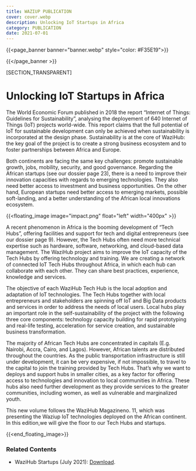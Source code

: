 ```yaml
---
title: WAZIUP PUBLICATION
cover: cover.webp
description: Unlocking IoT Startups in Africa
category: PUBLICATION
date: 2021-07-01
---
```


{{<page_banner banner="banner.webp" style="color: #F35E19">}}


{{</page_banner >}}

[SECTION_TRANSPARENT]

# Unlocking IoT Startups in Africa

The World Economic Forum published in 2018 the report “Internet of Things: Guidelines for Sustainability”, analysing the deployement of 640 Internet of Things (IoT) projects world-wide. This report claims that the full potential of IoT for sustainable development can only be achieved when sustainability is incorporated at the design phase. Sustainability is at the core of WaziHub: the key goal of the project is to create a strong business ecosystem and to foster partnerships between Africa and Europe.

Both continents are facing the same key challenges: promote sustainable growth, jobs, mobility, security, and good governance. Regarding the African startups (see our dossier page 23), there is a need to improve their innovation capacities with regards to emerging technologies. They also need better access to investment and business opportunities. On the other hand, European startups need better access to emerging markets, possible soft-landing, and a better understanding of the African local innovations ecosystem. 

{{<floating_image image="impact.png" float="left" width="400px" >}}

A recent phenomenon in Africa is the booming development of “Tech Hubs”, offering facilities and support for tech and digital entrepreneurs (see our dossier page 9). However, the Tech Hubs often need more technical expertise such as hardware, software, networking, and cloud-based data management. The WaziHub project aims to improve the IoT capacity of the Tech Hubs by offering technology and training. We are creating a network of connected IoT Tech Hubs throughout Africa, in which each hub can collaborate with each other. They can share best practices, experience, knowledge and services. 

The objective of each WaziHub Tech Hub is the local adoption and adaptation of IoT technologies. The Tech
Hubs together with local entrepreneurs and stakeholders are spinning off IoT and Big Data products and services in order to address the needs of local users. Local hubs play an important role in the self-sustainability of the project with the following three core components: technology capacity building for rapid prototyping and real-life testing, acceleration for service creation, and sustainable business transformation.

The majority of African Tech Hubs are concentrated in capitals (E.g. Nairobi, Accra, Cairo, and Lagos). However, African talents are distributed throughout the countries. As the public transportation infrastructure
is still under development, it can be very expensive, if not impossible, to travel to the capital to join the training provided by Tech Hubs. That’s why we want to deploys and support hubs in smaller cities, as a key
factor for offering access to technologies and innovation to local communities in Africa. These hubs also
need further development as they provide services to the greater communities, including women, as well as
vulnerable and marginalized youth.

This new volume follows the WaziHub Magazineno. 11, which was presenting the Waziup IoT technologies deployed on the African continent. In this edition,we will give the floor to our Tech Hubs and startups.

{{<end_floating_image>}}

### Related Contents

- WaziHub Startups (July 2021): [Download](Wazihub_Startup_Magazine_2021.pdf).
